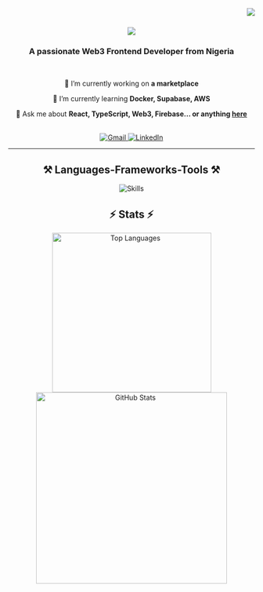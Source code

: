 <!-- Visitor badge (still working) -->
<img align="right" src="https://visitor-badge.laobi.icu/badge?page_id=Emmy123222.Emmy123222" />

<h1 align="center">
    <img src="https://readme-typing-svg.herokuapp.com/?font=Righteous&size=35&center=true&vCenter=true&width=500&height=70&duration=4000&lines=Hi+There!+👋;+I'm+Emmanuel+Ogheneovo!;" />
</h1>

<h3 align="center">A passionate Web3 Frontend Developer from Nigeria</h3>

<br/>

<div align="center">

🔭 I’m currently working on **a marketplace**

🌱 I’m currently learning **Docker, Supabase, AWS**

💬 Ask me about **React, TypeScript, Web3, Firebase... or anything [here](https://github.com/Emmy123222)**



</div>

<br/>

<div align="center">
  <a href="mailto:emmanuelogheneovo17@gmail.com">
    <img src="https://img.shields.io/badge/Gmail-333333?style=for-the-badge&logo=gmail&logoColor=red" alt="Gmail" />
  </a>
  <a href="https://linkedin.com/in/emmanuelogheneovo" target="_blank">
    <img src="https://img.shields.io/badge/LinkedIn-0077B5?style=for-the-badge&logo=linkedin&logoColor=white" alt="LinkedIn" />
  </a>
 
</div>

<hr/>

<h2 align="center">⚒️ Languages-Frameworks-Tools ⚒️</h2>

<div align="center">
  <img src="https://skillicons.dev/icons?i=react,nextjs,typescript,javascript,html,css,tailwind,nodejs,mongodb,postgres,vscode,figma,git,github" alt="Skills" />
</div>


<h2 align="center">⚡ Stats ⚡</h2>

<div align="center">
  <img width=325 src="https://github-readme-stats.vercel.app/api/top-langs/?username=Emmy123222&layout=compact" alt="Top Languages" />
  <img width=390 src="https://github-readme-stats.vercel.app/api?username=Emmy123222&count_private=true&show_icons=true&theme=react&rank_icon=github&border_radius=10" alt="GitHub Stats" />
</div>
